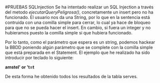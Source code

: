 #PRUEBAS SQLInjection
Se ha intentado realizar un SQL Injection a través del metodo _ejecutarQueryPeligrosa()_, concretamente un insert pero no ha funcionado.
El usuario nos da una String, por lo que en la sentencia está contruida con una comilla simple para cerrar,
lo cual ya hace de bloqueo para que no se pueda hacer el insert. En cambio, si fuera un integer y
no hubieramos puesto la comilla simple si que hubiera funcionado.
    
Por lo tanto, como el parámetro que espera es un string, podemos hackear la BBDD poniendo algún parámetro
que se complete con la comilla simple que está preparada en el Statement. El ejemplo que he realizado ha sido
introducir por teclado lo siguiente:
    
**amstel' or 't=t**
    
De esta forma he obtenido todos los resultados de la tabla serves.
